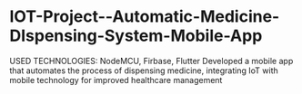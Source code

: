 # IOT-Project--Automatic-Medicine-DIspensing-System-Mobile-App
 USED TECHNOLOGIES: NodeMCU, Firbase, Flutter  Developed a mobile app that automates the process of dispensing  medicine, integrating IoT with mobile technology for improved  healthcare management
